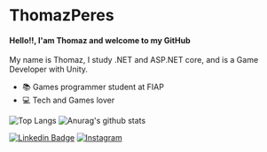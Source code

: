 # ThomazPeres

#### Hello!!, I'am Thomaz and welcome to my GitHub 

My name is Thomaz, I study .NET and ASP.NET core, and is a Game Developer with Unity.

- 📚 Games programmer student at FIAP
- :computer: Tech and Games lover

![Top Langs](https://github-readme-stats.vercel.app/api/top-langs/?username=Thomaz-Peres&show_icons=true&theme=tokyonight)
![Anurag's github stats](https://github-readme-stats.vercel.app/api?username=Thomaz-Peres&show_icons=true&theme=tokyonight)

[![Linkedin Badge](https://img.shields.io/badge/LinkedIn-blue)](https://www.linkedin.com/in/thomaz-peres-silva-94b55815b/)
[![Instagram](https://img.shields.io/badge/Instagram-blueviolet)](https://www.instagram.com/_thomazperes/?hl=pt-br)
